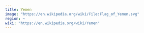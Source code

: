 ```yaml
---
title: Yemen
image: "https://en.wikipedia.org/wiki/File:Flag_of_Yemen.svg"
region: ~
wiki: "https://en.wikipedia.org/wiki/Yemen"
---
```

